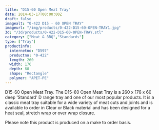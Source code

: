 ```yaml
---
title: "D15-60 Open Meat Tray"
date: 2014-03-17T00:00:00Z
draft: false
imagealt: "0-422 D15 - 60 OPEN TRAY"
imageurl: "/img/products/0-422-D15-60-OPEN-TRAY1.jpg"
3d: "/3d/products/0-422-D15-60-OPEN-TRAY.stl"
category: ["Meat & BBQ","Standards"]
type: ["Tray"]
productinfo:
  internetno: "D597"
  productno: "0-422"
  length: 260
  width: 176
  depth: 60
  shape: "Rectangle"
  polymer: "APET-PE"
---
```

D15-60 Open Meat Tray. The D15-60 Open Meat Tray is a 260 x 176 x 60 deep 'Standard' D range tray and one of our most popular products. It is a classic meat tray suitable for a wide variety of meat cuts and joints and is available to order in Clear or Black material and has been designed for a heat seal, stretch wrap or over wrap closure.

Please note this product is produced on a make to order basis.